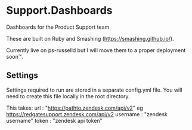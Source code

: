 # Support.Dashboards
Dashboards for the Product Support team

These are built on Ruby and Smashing (https://smashing.github.io/).

Currently live on ps-russelld but I will move them to a proper deployment soon™.

## Settings
Settings required to run are stored in a separate config.yml file. You will need to create this file locally in the root directory.

This takes:
url : "https://pathto.zendesk.com/api/v2" eg https://redgatesupport.zendesk.com/api/v2
username : "zendesk username"
token : "zendesk api token"